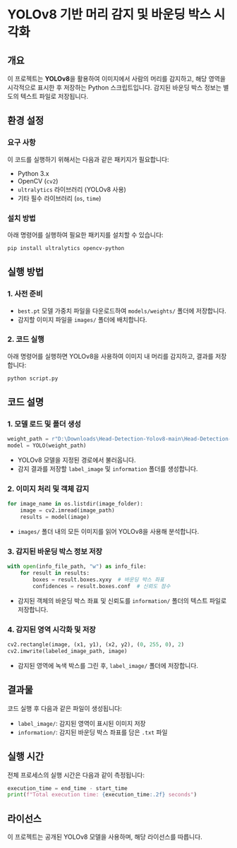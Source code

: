 # YOLOv8 기반 머리 감지 및 바운딩 박스 시각화

## 개요
이 프로젝트는 **YOLOv8**을 활용하여 이미지에서 사람의 머리를 감지하고, 해당 영역을 시각적으로 표시한 후 저장하는 Python 스크립트입니다. 감지된 바운딩 박스 정보는 별도의 텍스트 파일로 저장됩니다.

## 환경 설정

### 요구 사항
이 코드를 실행하기 위해서는 다음과 같은 패키지가 필요합니다:

- Python 3.x
- OpenCV (`cv2`)
- `ultralytics` 라이브러리 (YOLOv8 사용)
- 기타 필수 라이브러리 (`os`, `time`)

### 설치 방법
아래 명령어를 실행하여 필요한 패키지를 설치할 수 있습니다:

```bash
pip install ultralytics opencv-python
```

## 실행 방법

### 1. 사전 준비
- `best.pt` 모델 가중치 파일을 다운로드하여 `models/weights/` 폴더에 저장합니다.
- 감지할 이미지 파일을 `images/` 폴더에 배치합니다.

### 2. 코드 실행
아래 명령어를 실행하면 YOLOv8을 사용하여 이미지 내 머리를 감지하고, 결과를 저장합니다:

```bash
python script.py
```

## 코드 설명

### 1. 모델 로드 및 폴더 생성
```python
weight_path = r"D:\Downloads\Head-Detection-Yolov8-main\Head-Detection-Yolov8-main\models\weights\best.pt"
model = YOLO(weight_path)
```
- YOLOv8 모델을 지정된 경로에서 불러옵니다.
- 감지 결과를 저장할 `label_image` 및 `information` 폴더를 생성합니다.

### 2. 이미지 처리 및 객체 감지
```python
for image_name in os.listdir(image_folder):
    image = cv2.imread(image_path)
    results = model(image)
```
- `images/` 폴더 내의 모든 이미지를 읽어 YOLOv8을 사용해 분석합니다.

### 3. 감지된 바운딩 박스 정보 저장
```python
with open(info_file_path, "w") as info_file:
    for result in results:
        boxes = result.boxes.xyxy  # 바운딩 박스 좌표
        confidences = result.boxes.conf  # 신뢰도 점수
```
- 감지된 객체의 바운딩 박스 좌표 및 신뢰도를 `information/` 폴더의 텍스트 파일로 저장합니다.

### 4. 감지된 영역 시각화 및 저장
```python
cv2.rectangle(image, (x1, y1), (x2, y2), (0, 255, 0), 2)
cv2.imwrite(labeled_image_path, image)
```
- 감지된 영역에 녹색 박스를 그린 후, `label_image/` 폴더에 저장합니다.

## 결과물
코드 실행 후 다음과 같은 파일이 생성됩니다:

- `label_image/`: 감지된 영역이 표시된 이미지 저장
- `information/`: 감지된 바운딩 박스 좌표를 담은 `.txt` 파일

## 실행 시간
전체 프로세스의 실행 시간은 다음과 같이 측정됩니다:
```python
execution_time = end_time - start_time
print(f"Total execution time: {execution_time:.2f} seconds")
```

## 라이선스
이 프로젝트는 공개된 YOLOv8 모델을 사용하며, 해당 라이선스를 따릅니다.

